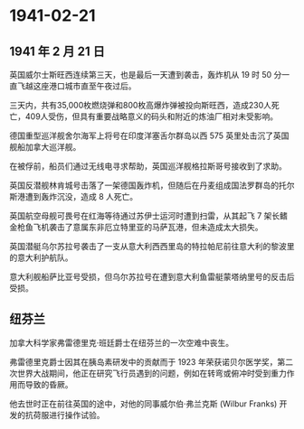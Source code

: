 # 1941-02-21

## 1941 年 2 月 21 日

英国威尔士斯旺西连续第三天，也是最后一天遭到袭击，轰炸机从 19 时 50
分一直飞越这座港口城市直至午夜过后。

三天内，共有35,000枚燃烧弹和800枚高爆炸弹被投向斯旺西，造成230人死亡，409人受伤，但具有重要战略意义的码头和附近的炼油厂相对未受影响。

德国重型巡洋舰舍尔海军上将号在印度洋塞舌尔群岛以西 575
英里处击沉了英国舰船加拿大巡洋舰。

在被俘前，船员们通过无线电寻求帮助，英国巡洋舰格拉斯哥号接收到了求助。

英国反潜舰林肯城号击落了一架德国轰炸机，但随后在丹麦组成国法罗群岛的托尔斯港遭到轰炸沉没，造成
8 人死亡。

英国航空母舰可畏号在红海等待通过苏伊士运河时遭到扫雷，从其起飞 7
架长鳍金枪鱼飞机袭击了意属东非厄立特里亚的马萨瓦港，但未造成太大损失。

英国潜艇乌尔苏拉号袭击了一支从意大利西西里岛的特拉帕尼前往意大利的黎波里的意大利护航队。

意大利舰船萨比亚号受损，但乌尔苏拉号在遭到意大利鱼雷艇蒙塔纳里号的反击后受损。

## 纽芬兰

加拿大科学家弗雷德里克·班廷爵士在纽芬兰的一次空难中丧生。

弗雷德里克爵士因其在胰岛素研发中的贡献而于 1923
年荣获诺贝尔医学奖，第二次世界大战期间，他正在研究飞行员遇到的问题，例如在转弯或俯冲时受到重力作用而导致的昏厥。

他去世时正在前往英国的途中，对他的同事威尔伯·弗兰克斯 (Wilbur Franks)
开发的抗荷服进行操作试验。

